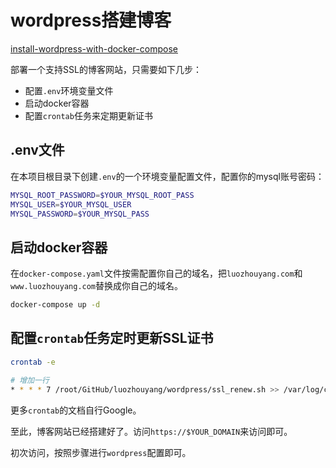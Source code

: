 # wordpress搭建博客

[install-wordpress-with-docker-compose](https://www.digitalocean.com/community/tutorials/how-to-install-wordpress-with-docker-compose)


部署一个支持SSL的博客网站，只需要如下几步：

* 配置`.env`环境变量文件
* 启动docker容器
* 配置`crontab`任务来定期更新证书

## .env文件

在本项目根目录下创建`.env`的一个环境变量配置文件，配置你的mysql账号密码：

```bash
MYSQL_ROOT_PASSWORD=$YOUR_MYSQL_ROOT_PASS
MYSQL_USER=$YOUR_MYSQL_USER
MYSQL_PASSWORD=$YOUR_MYSQL_PASS
```

## 启动docker容器

在`docker-compose.yaml`文件按需配置你自己的域名，把`luozhouyang.com`和`www.luozhouyang.com`替换成你自己的域名。

```bash
docker-compose up -d
```

## 配置`crontab`任务定时更新SSL证书

```bash
crontab -e

# 增加一行
* * * * 7 /root/GitHub/luozhouyang/wordpress/ssl_renew.sh >> /var/log/cron.log 2>&1
```

更多`crontab`的文档自行Google。


至此，博客网站已经搭建好了。访问`https://$YOUR_DOMAIN`来访问即可。

初次访问，按照步骤进行`wordpress`配置即可。


```
